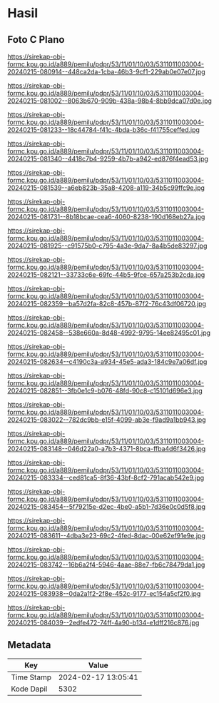 # Hasil

## Foto C Plano

https://sirekap-obj-formc.kpu.go.id/a889/pemilu/pdpr/53/11/01/10/03/5311011003004-20240215-080914--448ca2da-1cba-46b3-9cf1-229ab0e07e07.jpg

https://sirekap-obj-formc.kpu.go.id/a889/pemilu/pdpr/53/11/01/10/03/5311011003004-20240215-081002--8063b670-909b-438a-98b4-8bb9dca07d0e.jpg

https://sirekap-obj-formc.kpu.go.id/a889/pemilu/pdpr/53/11/01/10/03/5311011003004-20240215-081233--18c44784-f41c-4bda-b36c-f41755ceffed.jpg

https://sirekap-obj-formc.kpu.go.id/a889/pemilu/pdpr/53/11/01/10/03/5311011003004-20240215-081340--4418c7b4-9259-4b7b-a942-ed876f4ead53.jpg

https://sirekap-obj-formc.kpu.go.id/a889/pemilu/pdpr/53/11/01/10/03/5311011003004-20240215-081539--a6eb823b-35a8-4208-a119-34b5c99ffc9e.jpg

https://sirekap-obj-formc.kpu.go.id/a889/pemilu/pdpr/53/11/01/10/03/5311011003004-20240215-081731--8b18bcae-cea6-4060-8238-190d168eb27a.jpg

https://sirekap-obj-formc.kpu.go.id/a889/pemilu/pdpr/53/11/01/10/03/5311011003004-20240215-081925--c91575b0-c795-4a3e-9da7-8a4b5de83297.jpg

https://sirekap-obj-formc.kpu.go.id/a889/pemilu/pdpr/53/11/01/10/03/5311011003004-20240215-082121--33733c6e-69fc-44b5-9fce-657a253b2cda.jpg

https://sirekap-obj-formc.kpu.go.id/a889/pemilu/pdpr/53/11/01/10/03/5311011003004-20240215-082359--ba57d2fa-82c8-457b-87f2-76c43df06720.jpg

https://sirekap-obj-formc.kpu.go.id/a889/pemilu/pdpr/53/11/01/10/03/5311011003004-20240215-082458--538e660a-8d48-4992-9795-14ee82495c01.jpg

https://sirekap-obj-formc.kpu.go.id/a889/pemilu/pdpr/53/11/01/10/03/5311011003004-20240215-082634--c4190c3a-a934-45e5-ada3-184c9e7a06df.jpg

https://sirekap-obj-formc.kpu.go.id/a889/pemilu/pdpr/53/11/01/10/03/5311011003004-20240215-082851--3fb0e1c9-b076-48fd-90c8-c15101d696e3.jpg

https://sirekap-obj-formc.kpu.go.id/a889/pemilu/pdpr/53/11/01/10/03/5311011003004-20240215-083022--782dc9bb-e15f-4099-ab3e-f9ad9a1bb943.jpg

https://sirekap-obj-formc.kpu.go.id/a889/pemilu/pdpr/53/11/01/10/03/5311011003004-20240215-083148--046d22a0-a7b3-4371-8bca-ffba4d6f3426.jpg

https://sirekap-obj-formc.kpu.go.id/a889/pemilu/pdpr/53/11/01/10/03/5311011003004-20240215-083334--ced81ca5-8f36-43bf-8cf2-791acab542e9.jpg

https://sirekap-obj-formc.kpu.go.id/a889/pemilu/pdpr/53/11/01/10/03/5311011003004-20240215-083454--5f79215e-d2ec-4be0-a5b1-7d36e0c0d5f8.jpg

https://sirekap-obj-formc.kpu.go.id/a889/pemilu/pdpr/53/11/01/10/03/5311011003004-20240215-083611--4dba3e23-69c2-4fed-8dac-00e62ef91e9e.jpg

https://sirekap-obj-formc.kpu.go.id/a889/pemilu/pdpr/53/11/01/10/03/5311011003004-20240215-083742--16b6a2f4-5946-4aae-88e7-fb6c78479da1.jpg

https://sirekap-obj-formc.kpu.go.id/a889/pemilu/pdpr/53/11/01/10/03/5311011003004-20240215-083938--0da2a1f2-2f8e-452c-9177-ec154a5cf2f0.jpg

https://sirekap-obj-formc.kpu.go.id/a889/pemilu/pdpr/53/11/01/10/03/5311011003004-20240215-084039--2edfe472-74ff-4a90-b134-e1dff216c876.jpg


## Metadata

| Key        | Value               |
| ---------- | ------------------- |
| Time Stamp | 2024-02-17 13:05:41 |
| Kode Dapil | 5302                |



